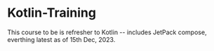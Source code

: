 # Kotlin-Training

This course to be is refresher to Kotlin -- includes JetPack compose, everthing latest as of 15th Dec, 2023.
